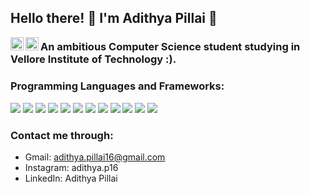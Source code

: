 ## Hello there! 👋 I'm Adithya Pillai :slightly_smiling_face:

<a href="https://instagram.com/adithya.p16"><img align="left" src="https://raw.githubusercontent.com/yushi1007/yushi1007/main/images/instagram.svg" alt="Adithya Rajesh Pillai | Instagram" width="21px"/></a> <a href="https://www.linkedin.com/in/adithya-pillai-755700246/"><img align="left" src="https://raw.githubusercontent.com/yushi1007/yushi1007/main/images/linkedin.svg" alt="Adithya Pillai | LinkedIn" width="21px"/></a>

### An ambitious Computer Science student studying in Vellore Institute of Technology :). 

### Programming Languages and Frameworks: 
<p>
  <img src="https://img.shields.io/badge/Python-3776AB?style=for-the-badge&logo=python&logoColor=white" />
  <img src="https://img.shields.io/badge/HTML5-E34F26?style=for-the-badge&logo=html5&logoColor=white" />
  <img src="https://img.shields.io/badge/CSS3-1572B6?style=for-the-badge&logo=css3&logoColor=white" />
  <img src="https://img.shields.io/badge/JavaScript-323330?style=for-the-badge&logo=javascript&logoColor=F7DF1E" />
  <img src="https://img.shields.io/badge/TypeScript-007ACC?style=for-the-badge&logo=typescript&logoColor=white" />
  <img src="https://img.shields.io/badge/C%2B%2B-00599C?style=for-the-badge&logo=c%2B%2B&logoColor=white" />
  <img src="https://img.shields.io/badge/Java-ED8B00?style=for-the-badge&logo=java&logoColor=white" />
  <img src="https://img.shields.io/badge/Node.js-339933?style=for-the-badge&logo=nodedotjs&logoColor=white" />
  <img src="https://img.shields.io/badge/React-20232A?style=for-the-badge&logo=react&logoColor=61DAFB" />
  <img src="https://img.shields.io/badge/Bootstrap-563D7C?style=for-the-badge&logo=bootstrap&logoColor=white" />
  <img src="https://img.shields.io/badge/Django-092E20?style=for-the-badge&logo=django&logoColor=white" />
  <img src="https://img.shields.io/badge/MongoDB-4EA94B?style=for-the-badge&logo=mongodb&logoColor=white" />
</p>

### Contact me through: ###
* Gmail: adithya.pillai16@gmail.com
* Instagram: adithya.p16
* LinkedIn: Adithya Pillai

